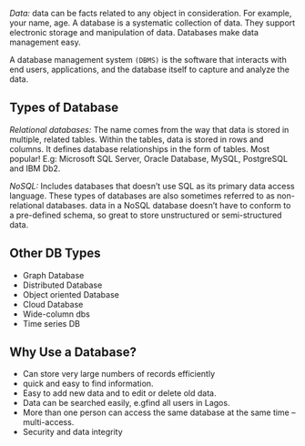 *Data:* data can be facts related to any object in consideration. For example, your name, age. A database is a systematic collection of data. They support electronic storage and manipulation of data. Databases make data management easy.

A database management system `(DBMS)` is the software that interacts with end users, applications, and the database itself to capture and analyze the data.

## Types of Database

*Relational databases:* The name comes from the way that data is stored in multiple, related tables. Within the tables, data is stored in rows and columns. It defines database relationships in the form of tables. Most popular! E.g: Microsoft SQL Server, Oracle Database, MySQL, PostgreSQL and IBM Db2.

*NoSQL:*  Includes databases that doesn’t use SQL as its primary data access language. These types of databases are also sometimes referred to as non-relational databases. data in a NoSQL database doesn’t have to conform to a pre-defined schema, so great to store unstructured or semi-structured data. 

## Other DB Types

- Graph Database
- Distributed Database
- Object oriented Database
- Cloud Database
- Wide-column dbs
- Time series DB

## Why Use a Database?

- Can store very large numbers of records efficiently
- quick and easy to find information.
- Easy to add new data and to edit or delete old data.
- Data can be searched easily, e.gfind all users in Lagos.
- More than one person can access the same database at the same time – multi-access.
- Security and data integrity